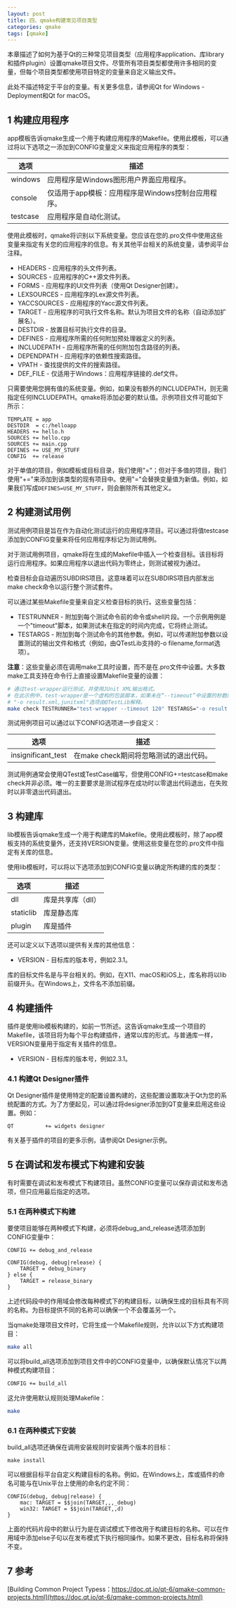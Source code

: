 ```yaml
---
layout: post
title: 四、qmake构建常见项目类型
categories: qmake
tags: [qmake]
---
```


本章描述了如何为基于Qt的三种常见项目类型（应用程序application、库library和插件plugin）设置qmake项目文件。尽管所有项目类型都使用许多相同的变量，但每个项目类型都使用项目特定的变量来自定义输出文件。

此处不描述特定于平台的变量。有关更多信息，请参阅Qt for Windows - Deployment和Qt for macOS。

## 1 构建应用程序

app模板告诉qmake生成一个用于构建应用程序的Makefile。使用此模板，可以通过将以下选项之一添加到CONFIG变量定义来指定应用程序的类型：

| 选项     | 描述                                        |
| -------- | ------------------------------------------- |
| windows  | 应用程序是Windows图形用户界面应用程序。       |
| console  | 仅适用于app模板：应用程序是Windows控制台应用程序。 |
| testcase | 应用程序是自动化测试。                          |


使用此模板时，qmake将识别以下系统变量。您应该在您的.pro文件中使用这些变量来指定有关您的应用程序的信息。有关其他平台相关的系统变量，请参阅平台注释。

- HEADERS - 应用程序的头文件列表。
- SOURCES - 应用程序的C++源文件列表。
- FORMS - 应用程序的UI文件列表（使用Qt Designer创建）。
- LEXSOURCES - 应用程序的Lex源文件列表。
- YACCSOURCES - 应用程序的Yacc源文件列表。
- TARGET - 应用程序的可执行文件名称。默认为项目文件的名称（自动添加扩展名）。
- DESTDIR - 放置目标可执行文件的目录。
- DEFINES - 应用程序所需的任何附加预处理器定义的列表。
- INCLUDEPATH - 应用程序所需的任何附加包含路径的列表。
- DEPENDPATH - 应用程序的依赖性搜索路径。
- VPATH - 查找提供的文件的搜索路径。
- DEF_FILE - 仅适用于Windows：应用程序链接的.def文件。

只需要使用您拥有值的系统变量。例如，如果没有额外的INCLUDEPATH，则无需指定任何INCLUDEPATH。qmake将添加必要的默认值。示例项目文件可能如下所示：

```qamke
TEMPLATE = app
DESTDIR  = c:/helloapp
HEADERS += hello.h
SOURCES += hello.cpp
SOURCES += main.cpp
DEFINES += USE_MY_STUFF
CONFIG  += release
```

对于单值的项目，例如模板或目标目录，我们使用"="；但对于多值的项目，我们使用"+="来添加到该类型的现有项目中。使用"="会替换变量值为新值。例如，如果我们写成`DEFINES=USE_MY_STUFF`，则会删除所有其他定义。

## 2 构建测试用例

测试用例项目是旨在作为自动化测试运行的应用程序项目。可以通过将值testcase添加到CONFIG变量来将任何应用程序标记为测试用例。

对于测试用例项目，qmake将在生成的Makefile中插入一个检查目标。该目标将运行应用程序。如果应用程序以退出代码为零终止，则测试被视为通过。

检查目标会自动遍历SUBDIRS项目。这意味着可以在SUBDIRS项目内部发出make check命令以运行整个测试套件。

可以通过某些Makefile变量来自定义检查目标的执行。这些变量包括：

- TESTRUNNER - 附加到每个测试命令前的命令或shell片段。一个示例用例是一个"timeout"脚本，如果测试未在指定的时间内完成，它将终止测试。
- TESTARGS - 附加到每个测试命令的其他参数。例如，可以传递附加参数以设置测试的输出文件和格式（例如，由QTestLib支持的-o filename,format选项）。

**注意**：这些变量必须在调用make工具时设置，而不是在.pro文件中设置。大多数make工具支持在命令行上直接设置Makefile变量的设置：

```sh
# 通过test-wrapper运行测试，并使用JUnit XML输出格式。
# 在此示例中，test-wrapper是一个虚构的包装脚本，如果未在“--timeout”中设置的秒数内完成测试，它将终止测试。
# "-o result.xml,junitxml"选项由QTestLib解释。
make check TESTRUNNER="test-wrapper --timeout 120" TESTARGS="-o result.xml,junitxml"
```

测试用例项目可以通过以下CONFIG选项进一步自定义：

| 选项     | 描述                                        |
| -------- | ------------------------------------------- |
| insignificant_test  | 在make check期间将忽略测试的退出代码。    |

测试用例通常会使用QTest或TestCase编写，但使用CONFIG+=testcase和make check并非必须。唯一的主要要求是测试程序在成功时以零退出代码退出，在失败时以非零退出代码退出。

## 3 构建库

lib模板告诉qmake生成一个用于构建库的Makefile。使用此模板时，除了app模板支持的系统变量外，还支持VERSION变量。使用这些变量在您的.pro文件中指定有关库的信息。

使用lib模板时，可以将以下选项添加到CONFIG变量以确定所构建的库的类型：

| 选项     | 描述                                        |
| -------- | ------------------------------------------- |
| dll  | 库是共享库（dll）    |
| staticlib  | 库是静态库   |
| plugin  | 库是插件    |

还可以定义以下选项以提供有关库的其他信息：

- VERSION - 目标库的版本号，例如2.3.1。

库的目标文件名是与平台相关的。例如，在X11、macOS和iOS上，库名称将以lib前缀开头。在Windows上，文件名不添加前缀。

## 4 构建插件

插件是使用lib模板构建的，如前一节所述。这告诉qmake生成一个项目的Makefile，该项目将为每个平台构建插件，通常以库的形式。与普通库一样，VERSION变量用于指定有关插件的信息。

- VERSION - 目标库的版本号，例如2.3.1。

### 4.1 构建Qt Designer插件

Qt Designer插件是使用特定的配置设置构建的，这些配置设置取决于Qt为您的系统配置的方式。为了方便起见，可以通过将designer添加到QT变量来启用这些设置。例如：

```qmake
QT          += widgets designer
```

有关基于插件的项目的更多示例，请参阅Qt Designer示例。

## 5 在调试和发布模式下构建和安装

有时需要在调试和发布模式下构建项目。虽然CONFIG变量可以保存调试和发布选项，但只应用最后指定的选项。

### 5.1 在两种模式下构建

要使项目能够在两种模式下构建，必须将debug_and_release选项添加到CONFIG变量中：

```qmake
CONFIG += debug_and_release

CONFIG(debug, debug|release) {
    TARGET = debug_binary
} else {
    TARGET = release_binary
}
```

上述代码段中的作用域会修改每种模式下的构建目标，以确保生成的目标具有不同的名称。为目标提供不同的名称可以确保一个不会覆盖另一个。

当qmake处理项目文件时，它将生成一个Makefile规则，允许以以下方式构建项目：

```sh
make all
```

可以将build_all选项添加到项目文件中的CONFIG变量中，以确保默认情况下以两种模式构建项目：

```sh
CONFIG += build_all
```

这允许使用默认规则处理Makefile：

```sh
make
```

### 6.1 在两种模式下安装

build_all选项还确保在调用安装规则时安装两个版本的目标：

```qmake
make install
```

可以根据目标平台自定义构建目标的名称。例如，在Windows上，库或插件的命名可能与在Unix平台上使用的命名约定不同：

```qmake
CONFIG(debug, debug|release) {
    mac: TARGET = $$join(TARGET,,,_debug)
    win32: TARGET = $$join(TARGET,,d)
}
```

上面的代码片段中的默认行为是在调试模式下修改用于构建目标的名称。可以在作用域中添加else子句以在发布模式下执行相同操作。如果不更改，目标名称将保持不变。

## 7 参考

[Building Common Project Typess：https://doc.qt.io/qt-6/qmake-common-projects.html](https://doc.qt.io/qt-6/qmake-common-projects.html)
